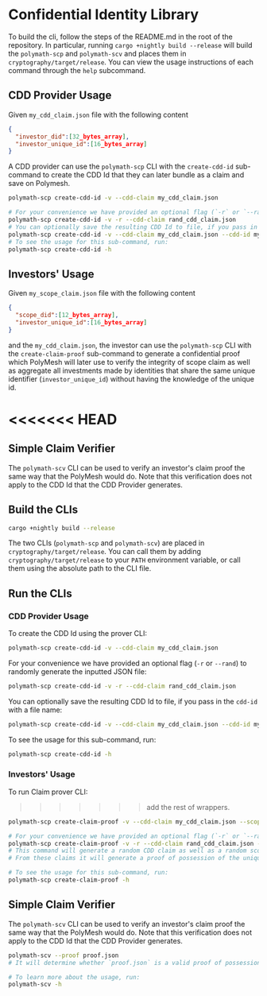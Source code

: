 # Confidential Identity Library


To build the cli, follow the steps of the README.md in the root of the
repository. In particular, running `cargo +nightly build --release` will
build the `polymath-scp` and `polymath-scv` and places them in
`cryptography/target/release`. You can view the usage instructions of
each command through the `help` subcommand.


## CDD Provider Usage

Given `my_cdd_claim.json` file with the following content

```json
{
  "investor_did":[32_bytes_array],
  "investor_unique_id":[16_bytes_array]
}
```

A CDD provider can use the `polymath-scp` CLI with the `create-cdd-id` sub-command
to create the CDD Id that they can later bundle as a claim and save on Polymesh.

```bash
polymath-scp create-cdd-id -v --cdd-claim my_cdd_claim.json

# For your convenience we have provided an optional flag (`-r` or `--rand`) to randomly generate the inputted JSON file:
polymath-scp create-cdd-id -v -r --cdd-claim rand_cdd_claim.json
# You can optionally save the resulting CDD Id to file, if you pass in the `cdd-id` with a file name:
polymath-scp create-cdd-id -v --cdd-claim my_cdd_claim.json --cdd-id my_cdd_id.json
# To see the usage for this sub-command, run:
polymath-scp create-cdd-id -h
```

## Investors' Usage

Given `my_scope_claim.json` file with the following content

```json
{
  "scope_did":[12_bytes_array],
  "investor_unique_id":[16_bytes_array]
}
```

and the `my_cdd_claim.json`, the investor can use the `polymath-scp` CLI with the `create-claim-proof` sub-command to generate
a confidential proof which PolyMesh will later use to verify the integrity of scope claim as well as aggregate all
investments made by identities that share the same unique identifier (`investor_unique_id`) without having the knowledge
of the unique id.

<<<<<<< HEAD
=======
## Simple Claim Verifier
The `polymath-scv` CLI can be used to verify an investor's claim proof the same way that the PolyMesh would do.
Note that this verification does not apply to the CDD Id that the CDD Provider generates.

## Build the CLIs

```bash
cargo +nightly build --release
```

The two CLIs (`polymath-scp` and `polymath-scv`) are placed in `cryptography/target/release`. You can
call them by adding `cryptography/target/release` to your `PATH` environment variable,
or call them using the absolute path to the CLI file.

## Run the CLIs
### CDD Provider Usage
To create the CDD Id using the prover CLI:
```bash
polymath-scp create-cdd-id -v --cdd-claim my_cdd_claim.json
```
For your convenience we have provided an optional flag (`-r` or `--rand`) to randomly generate the inputted JSON file:
```bash
polymath-scp create-cdd-id -v -r --cdd-claim rand_cdd_claim.json
```
You can optionally save the resulting CDD Id to file, if you pass in the `cdd-id` with a file name:
```bash
polymath-scp create-cdd-id -v --cdd-claim my_cdd_claim.json --cdd-id my_cdd_id.json
```
To see the usage for this sub-command, run:
```bash
polymath-scp create-cdd-id -h
```

### Investors' Usage
To run Claim prover CLI:
>>>>>>> add the rest of wrappers.
```bash
polymath-scp create-claim-proof -v --cdd-claim my_cdd_claim.json --scope-claim my_scope_claim.json --proof proof.json

# For your convenience we have provided an optional flag (`-r` or `--rand`) to randomly generate the inputted JSON file.
polymath-scp create-claim-proof -v -r --cdd-claim rand_cdd_claim.json --scope-claim rand_scope_claim.json --proof proof.json
# This command will generate a random CDD claim as well as a random scope claim and save them into separate JSON files.
# From these claims it will generate a proof of possession of the unique id and save it to `proof.json`.

# To see the usage for this sub-command, run:
polymath-scp create-claim-proof -h
```

## Simple Claim Verifier

The `polymath-scv` CLI can be used to verify an investor's claim proof the same way that the PolyMesh would do.
Note that this verification does not apply to the CDD Id that the CDD Provider generates.


```bash
polymath-scv --proof proof.json
# It will determine whether `proof.json` is a valid proof of possession of the unique ID.

# To learn more about the usage, run:
polymath-scv -h
```

[cdd-register-did]: https://docs.polymesh.live/pallet_identity/enum.Call.html#variant.cdd_register_did
[IdentityId]: https://docs.polymesh.live/polymesh_primitives/identity_id/struct.IdentityId.html
[add-claim]: https://docs.polymesh.live/pallet_identity/enum.Call.html#variant.add_claim
